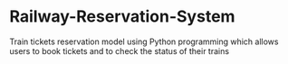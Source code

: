 # Railway-Reservation-System
Train tickets reservation model using Python programming which allows users to book tickets and to check the status of their trains
